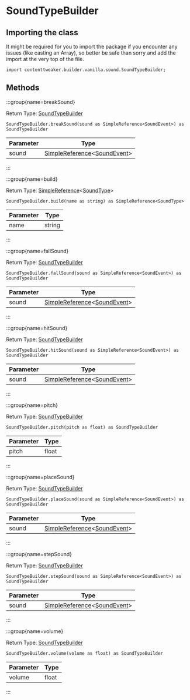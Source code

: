 # SoundTypeBuilder

## Importing the class

It might be required for you to import the package if you encounter any issues (like casting an Array), so better be safe than sorry and add the import at the very top of the file.
```zenscript
import contenttweaker.builder.vanilla.sound.SoundTypeBuilder;
```


## Methods

:::group{name=breakSound}

Return Type: [SoundTypeBuilder](/mods/contenttweaker/builder/vanilla/sound/SoundTypeBuilder)

```zenscript
SoundTypeBuilder.breakSound(sound as SimpleReference<SoundEvent>) as SoundTypeBuilder
```

| Parameter |                                                       Type                                                        |
|-----------|-------------------------------------------------------------------------------------------------------------------|
| sound     | [SimpleReference](/mods/contenttweaker/object/SimpleReference)&lt;[SoundEvent](/vanilla/api/sound/SoundEvent)&gt; |


:::

:::group{name=build}

Return Type: [SimpleReference](/mods/contenttweaker/object/SimpleReference)&lt;[SoundType](/vanilla/api/sound/SoundType)&gt;

```zenscript
SoundTypeBuilder.build(name as string) as SimpleReference<SoundType>
```

| Parameter |  Type  |
|-----------|--------|
| name      | string |


:::

:::group{name=fallSound}

Return Type: [SoundTypeBuilder](/mods/contenttweaker/builder/vanilla/sound/SoundTypeBuilder)

```zenscript
SoundTypeBuilder.fallSound(sound as SimpleReference<SoundEvent>) as SoundTypeBuilder
```

| Parameter |                                                       Type                                                        |
|-----------|-------------------------------------------------------------------------------------------------------------------|
| sound     | [SimpleReference](/mods/contenttweaker/object/SimpleReference)&lt;[SoundEvent](/vanilla/api/sound/SoundEvent)&gt; |


:::

:::group{name=hitSound}

Return Type: [SoundTypeBuilder](/mods/contenttweaker/builder/vanilla/sound/SoundTypeBuilder)

```zenscript
SoundTypeBuilder.hitSound(sound as SimpleReference<SoundEvent>) as SoundTypeBuilder
```

| Parameter |                                                       Type                                                        |
|-----------|-------------------------------------------------------------------------------------------------------------------|
| sound     | [SimpleReference](/mods/contenttweaker/object/SimpleReference)&lt;[SoundEvent](/vanilla/api/sound/SoundEvent)&gt; |


:::

:::group{name=pitch}

Return Type: [SoundTypeBuilder](/mods/contenttweaker/builder/vanilla/sound/SoundTypeBuilder)

```zenscript
SoundTypeBuilder.pitch(pitch as float) as SoundTypeBuilder
```

| Parameter | Type  |
|-----------|-------|
| pitch     | float |


:::

:::group{name=placeSound}

Return Type: [SoundTypeBuilder](/mods/contenttweaker/builder/vanilla/sound/SoundTypeBuilder)

```zenscript
SoundTypeBuilder.placeSound(sound as SimpleReference<SoundEvent>) as SoundTypeBuilder
```

| Parameter |                                                       Type                                                        |
|-----------|-------------------------------------------------------------------------------------------------------------------|
| sound     | [SimpleReference](/mods/contenttweaker/object/SimpleReference)&lt;[SoundEvent](/vanilla/api/sound/SoundEvent)&gt; |


:::

:::group{name=stepSound}

Return Type: [SoundTypeBuilder](/mods/contenttweaker/builder/vanilla/sound/SoundTypeBuilder)

```zenscript
SoundTypeBuilder.stepSound(sound as SimpleReference<SoundEvent>) as SoundTypeBuilder
```

| Parameter |                                                       Type                                                        |
|-----------|-------------------------------------------------------------------------------------------------------------------|
| sound     | [SimpleReference](/mods/contenttweaker/object/SimpleReference)&lt;[SoundEvent](/vanilla/api/sound/SoundEvent)&gt; |


:::

:::group{name=volume}

Return Type: [SoundTypeBuilder](/mods/contenttweaker/builder/vanilla/sound/SoundTypeBuilder)

```zenscript
SoundTypeBuilder.volume(volume as float) as SoundTypeBuilder
```

| Parameter | Type  |
|-----------|-------|
| volume    | float |


:::


